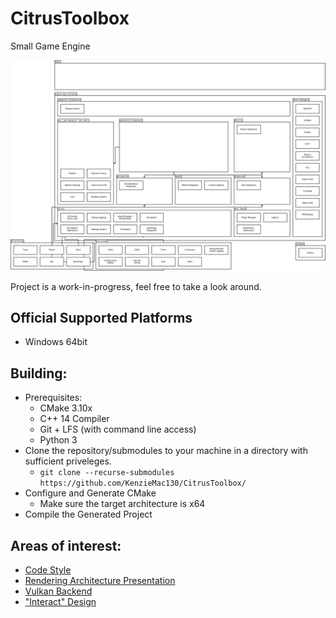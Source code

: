 # CitrusToolbox
 Small Game Engine
 
 ![CitrusToolboxArchitecture](/docs/CitrusToolboxArchitecture.png)

 Project is a work-in-progress, feel free to take a look around.
 
## Official Supported Platforms
  * Windows 64bit
 
## Building:
  * Prerequisites:
     *  CMake 3.10x
     *  C++ 14 Compiler
     *  Git + LFS (with command line access)
     *  Python 3
  * Clone the repository/submodules to your machine in a directory with sufficient priveleges.
     * `git clone --recurse-submodules https://github.com/KenzieMac130/CitrusToolbox/`
  * Configure and Generate CMake 
      * Make sure the target architecture is x64
  * Compile the Generated Project
 
## Areas of interest:
  * [Code Style](/docs/CodeStyleGuide.md)
  * [Rendering Architecture Presentation](/docs/MovingToGpuDrivenRendering.odp)
  * [Vulkan Backend](/engine/renderer/vulkan/VkBackend.cpp)
  * ["Interact" Design](/docs/InteractNotes.md)
